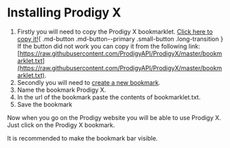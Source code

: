 # Installing Prodigy X

1. Firstly you will need to copy the Prodigy X bookmarklet.
   [Click here to copy it!](javascript:(function()%7Bfunction%20fallbackCopyTextToClipboard%20(text)%20%7B%0A%20%20%20%20const%20textArea%20%3D%20document.createElement(%22textarea%22)%0A%20%20%20%20textArea.value%20%3D%20text%0A%20%20%20%20document.body.appendChild(textArea)%0A%20%20%20%20textArea.focus()%0A%20%20%20%20textArea.select()%0A%20%20%20%20textArea.setSelectionRange(0%2C%209999999999999)%3B%20%2F*%20For%20mobile%20devices%20*%2F%0A%0A%20%20%20%20try%20%7B%0A%20%20%20%20%20%20%20%20const%20successful%20%3D%20document.execCommand(%22copy%22)%0A%20%20%20%20%20%20%20%20const%20msg%20%3D%20successful%20%3F%20%22successful%22%20%3A%20%22unsuccessful%22%0A%20%20%20%20%20%20%20%20console.log(%60Fallback%3A%20Copying%20text%20command%20was%20%24%7Bmsg%7D%60)%0A%20%20%20%20%7D%20catch%20(err)%20%7B%0A%20%20%20%20%20%20%20%20console.error(%22Fallback%3A%20Oops%2C%20unable%20to%20copy%22%2C%20err)%0A%20%20%20%20%7D%0A%0A%20%20%20%20document.body.removeChild(textArea)%0A%7D%0A%0Afunction%20copyTextToClipboard%20(text)%20%7B%0A%20%20%20%20if%20(!navigator.clipboard)%20%7B%0A%20%20%20%20%20%20%20%20fallbackCopyTextToClipboard(text)%0A%20%20%20%20%20%20%20%20return%0A%20%20%20%20%7D%0A%20%20%20%20navigator.clipboard.writeText(text).then(%0A%20%20%20%20%20%20%20%20()%20%3D%3E%20%7B%0A%20%20%20%20%20%20%20%20%20%20%20%20console.log(%22Async%3A%20Copying%20to%20clipboard%20was%20successful!%22)%0A%20%20%20%20%20%20%20%20%7D%2C%0A%20%20%20%20%20%20%20%20(err)%20%3D%3E%20%7B%0A%20%20%20%20%20%20%20%20%20%20%20%20console.error(%22Async%3A%20Could%20not%20copy%20text%3A%20%22%2C%20err)%0A%20%20%20%20%20%20%20%20%7D%0A%20%20%20%20)%0A%7D%0A%0A(async%20()%20%3D%3E%20%7B%0A%20%20%20%20const%20text%20%3D%20await%20(await%20fetch(%22https%3A%2F%2Fraw.githubusercontent.com%2FProdigyAPI%2FProdigyX%2Fmaster%2Fbookmarklet.txt%22)).text()%0A%20%20%20%20copyTextToClipboard(text)%0A%7D)()%7D)()%3B){ .md-button .md-button--primary .small-button .long-transition }
   If the button did not work you can copy it from the following link: [https://raw.githubusercontent.com/ProdigyAPI/ProdigyX/master/bookmarklet.txt](https://raw.githubusercontent.com/ProdigyAPI/ProdigyX/master/bookmarklet.txt).
2. Secondly you will need to [create a new bookmark](creating-bookmarks.md).
3. Name the bookmark Prodigy X.
4. In the url of the bookmark paste the contents of bookmarklet.txt.
5. Save the bookmark

Now when you go on the Prodigy website you will be able to use Prodigy X. Just click on the Prodigy X bookmark.

It is recommended to make the bookmark bar visible.